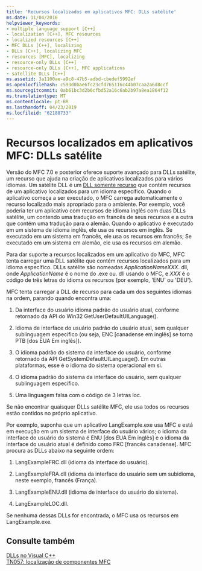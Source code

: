 ```yaml
---
title: 'Recursos localizados em aplicativos MFC: DLLs satélite'
ms.date: 11/04/2016
helpviewer_keywords:
- multiple language support [C++]
- localization [C++], MFC resources
- localized resources [C++]
- MFC DLLs [C++], localizing
- DLLs [C++], localizing MFC
- resources [MFC], localizing
- resource-only DLLs [C++]
- resource-only DLLs [C++], MFC applications
- satellite DLLs [C++]
ms.assetid: 3a1100ae-a9c8-47b5-adbd-cbedef5992ef
ms.openlocfilehash: c593d0bae6fc23cfd765116c44b07caa2a6d8ccf
ms.sourcegitcommit: 0ab61bc3d2b6cfbd52a16c6ab2b97a8ea1864f12
ms.translationtype: MT
ms.contentlocale: pt-BR
ms.lasthandoff: 04/23/2019
ms.locfileid: "62188733"
---
```

# <a name="localized-resources-in-mfc-applications-satellite-dlls"></a>Recursos localizados em aplicativos MFC: DLLs satélite

Versão do MFC 7.0 e posterior oferece suporte avançado para DLLs satélite, um recurso que ajuda na criação de aplicativos localizados para vários idiomas. Um satélite DLL é um [DLL somente recurso](creating-a-resource-only-dll.md) que contém recursos de um aplicativo localizados para um idioma específico. Quando o aplicativo começa a ser executado, o MFC carrega automaticamente o recurso localizado mais apropriado para o ambiente. Por exemplo, você poderia ter um aplicativo com recursos de idioma inglês com duas DLLs satélite, um contendo uma tradução em francês de seus recursos e a outra que contém uma tradução para o alemão. Quando o aplicativo é executado em um sistema de idioma inglês, ele usa os recursos em inglês. Se executado em um sistema em francês, ele usa os recursos em francês; Se executado em um sistema em alemão, ele usa os recursos em alemão.

Para dar suporte a recursos localizados em um aplicativo do MFC, MFC tenta carregar uma DLL satélite que contém recursos localizados para um idioma específico. DLLs satélite são nomeadas *ApplicationNameXXX*. dll, onde *ApplicationName* é o nome do .exe ou. dll usando o MFC, e *XXX* é o código de três letras do idioma os recursos (por exemplo, 'ENU' ou 'DEU').

MFC tenta carregar a DLL de recurso para cada um dos seguintes idiomas na ordem, parando quando encontra uma:

1. Da interface do usuário idioma padrão do usuário atual, conforme retornado da API do Win32 GetUserDefaultUILanguage().

1. Idioma de interface do usuário padrão do usuário atual, sem qualquer sublinguagem específico (ou seja, ENC [canadense em inglês] se torna PTB [dos EUA Em inglês]).

1. O idioma padrão do sistema da interface do usuário, conforme retornado da API GetSystemDefaultUILanguage(). Em outras plataformas, esse é o idioma do sistema operacional em si.

1. O idioma padrão do sistema da interface do usuário, sem qualquer sublinguagem específico.

1. Uma linguagem falsa com o código de 3 letras loc.

Se não encontrar quaisquer DLLs satélite MFC, ele usa todos os recursos estão contidos no próprio aplicativo.

Por exemplo, suponha que um aplicativo LangExample.exe usa MFC e está em execução em um sistema de interface do usuário vários; o idioma da interface do usuário do sistema é ENU [dos EUA Em inglês] e o idioma da interface do usuário atual é definido como FRC [francês canadense]. MFC procura as DLLs abaixo na seguinte ordem:

1. LangExampleFRC.dll (idioma da interface do usuário).

1. LangExampleFRA.dll (idioma da interface do usuário sem um subidioma, neste exemplo, francês (França).

1. LangExampleENU.dll (idioma de interface do usuário do sistema).

1. LangExampleLOC.dll.

Se nenhuma dessas DLLs for encontrada, o MFC usa os recursos em LangExample.exe.

## <a name="see-also"></a>Consulte também

[DLLs no Visual C++](dlls-in-visual-cpp.md)<br/>
[TN057: localização de componentes MFC](../mfc/tn057-localization-of-mfc-components.md)

